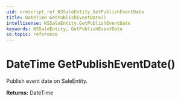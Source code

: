 ```yaml
---
uid: crmscript_ref_NSSaleEntity_GetPublishEventDate
title: DateTime GetPublishEventDate()
intellisense: NSSaleEntity.GetPublishEventDate
keywords: NSSaleEntity, GetPublishEventDate
so.topic: reference
---
```


# DateTime GetPublishEventDate()

Publish event date on SaleEntity.

**Returns:** DateTime

